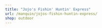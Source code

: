```yaml
---
title: "Jojo's Fishin' Huntin' Express"
url: /manquin/jojos-fishin-huntin-express/
shop: outdoor
---
```

